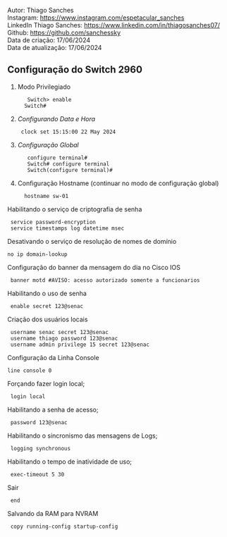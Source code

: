 Autor: Thiago Sanches<br>
Instagram: https://www.instagram.com/espetacular_sanches<br>
LinkedIn Thiago Sanches: https://www.linkedin.com/in/thiagosanches07/<br>
Github: https://github.com/sanchessky<br>
Data de criação: 17/06/2024<br>
Data de atualização: 17/06/2024<br>

## Configuração do Switch 2960

1) Modo Privilegiado

          Switch> enable
	     Switch#


2) *Configurando Data e Hora*


        clock set 15:15:00 22 May 2024


3) *Configuração Global*

          configure terminal#
          Switch# configure terminal   
          Switch(configure terminal)#



 4) Configuração Hostname (continuar no modo de configuração global)

          hostname sw-01
            
Habilitando o serviço de criptografia de senha
   
     service password-encryption
     service timestamps log datetime msec
        
Desativando o serviço de resolução de nomes de domínio
   
    no ip domain-lookup
        
Configuração do banner da mensagem do dia no Cisco IOS

     banner motd #AVISO: acesso autorizado somente a funcionarios

Habilitando o uso de senha
     
     enable secret 123@senac

 
Criação dos usuários locais
            
     username senac secret 123@senac
     username thiago password 123@senac 
     username admin privilege 15 secret 123@senac
Configuração da Linha Console
    
    line console 0

Forçando fazer login local;
                    
     login local
Habilitando a senha de acesso;
                
     password 123@senac
                
Habilitando o sincronismo das mensagens de Logs;
                
     logging synchronous
Habilitando o tempo de inatividade de uso;

     exec-timeout 5 30
Sair 
               
     end

Salvando da RAM para NVRAM

     copy running-config startup-config
